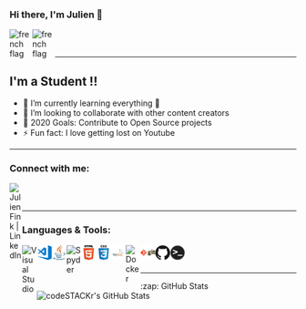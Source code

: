 ### Hi there, I'm Julien 👋
<img align="left" alt="french flag" width="40px" src="https://upload.wikimedia.org/wikipedia/commons/thumb/c/c3/Flag_of_France.svg/1280px-Flag_of_France.svg.png" />
<img align="left" alt="french flag" width="40px" src="https://upload.wikimedia.org/wikipedia/commons/thumb/b/ba/Flag_of_Germany.svg/320px-Flag_of_Germany.svg.png" />

<br />
<br />

---
## I'm a Student !!

- 🌱 I’m currently learning everything 🤣
- 👯 I’m looking to collaborate with other content creators
- 🥅 2020 Goals: Contribute to Open Source projects
- ⚡ Fun fact: I love getting lost on Youtube

---
### Connect with me:

[<img align="left" alt="Julien Fink | LinkedIn" width="22px" src="https://cdn.jsdelivr.net/npm/simple-icons@v3/icons/linkedin.svg" />][linkedin]
<br />
<br />

---
### Languages & Tools:

<img align="left" alt="Visual Studio" width="26px" src="https://cloud.githubusercontent.com/assets/24522089/21962098/41a510c8-db36-11e6-95ef-eb392a0a1919.png" />
<img align="left" alt="Visual Studio Code" width="26px" src="https://raw.githubusercontent.com/github/explore/80688e429a7d4ef2fca1e82350fe8e3517d3494d/topics/visual-studio-code/visual-studio-code.png" />
<img align="left" alt="JavaEE" width="26px" src="https://raw.githubusercontent.com/github/explore/80688e429a7d4ef2fca1e82350fe8e3517d3494d/topics/java/java.png" />
<img align="left" alt="Spyder" width="26px" src="https://www.spyder-ide.org/static/images/spyder-logo.svg" />
<img align="left" alt="HTML" width="26px" src="https://raw.githubusercontent.com/github/explore/80688e429a7d4ef2fca1e82350fe8e3517d3494d/topics/html/html.png" />
<img align="left" alt="CSS" width="26px" src="https://raw.githubusercontent.com/github/explore/80688e429a7d4ef2fca1e82350fe8e3517d3494d/topics/css/css.png" />
<img align="left" alt="MySQL" width="26px" src="https://raw.githubusercontent.com/github/explore/80688e429a7d4ef2fca1e82350fe8e3517d3494d/topics/mysql/mysql.png" />
<img align="left" alt="Docker" width="26px" src="https://www.docker.com/sites/default/files/d8/styles/role_icon/public/2019-07/Moby-logo.png?itok=sYH_JEaJ" />
<img align="left" alt="Git" width="26px" src="https://raw.githubusercontent.com/github/explore/80688e429a7d4ef2fca1e82350fe8e3517d3494d/topics/git/git.png" />
<img align="left" alt="GitHub" width="26px" src="https://raw.githubusercontent.com/github/explore/78df643247d429f6cc873026c0622819ad797942/topics/github/github.png" />
<img align="left" alt="Terminal" width="26px" src="https://raw.githubusercontent.com/github/explore/80688e429a7d4ef2fca1e82350fe8e3517d3494d/topics/terminal/terminal.png" />

<br />
<br />

---

<summary>:zap: GitHub Stats</summary>
<img align="left" alt="codeSTACKr's GitHub Stats" src="https://github-readme-stats.codestackr.vercel.app/api?username=JulienFink&show_icons=true&hide_border=true" />

[linkedin]: https://linkedin.com/in/julienfink
